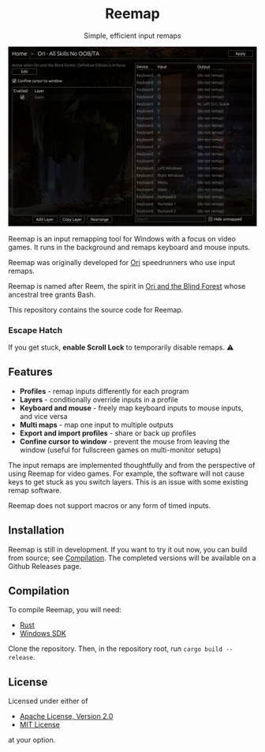 <div align="center">

# Reemap

Simple, efficient input remaps

![reemap screenshot](resource/example.png)

</div>


Reemap is an input remapping tool for Windows with a focus on video games. It runs in the background
and remaps keyboard and mouse inputs.

Reemap was originally developed for [Ori] speedrunners who use input remaps.

Reemap is named after Reem, the spirit in [Ori and the Blind Forest][Ori] whose ancestral
tree grants Bash.

This repository contains the source code for Reemap.

### Escape Hatch

If you get stuck, **enable Scroll Lock** to temporarily disable remaps. ⚠️

## Features

- **Profiles** - remap inputs differently for each program
- **Layers** - conditionally override inputs in a profile
- **Keyboard and mouse** - freely map keyboard inputs to mouse inputs, and vice versa
- **Multi maps** - map one input to multiple outputs
- **Export and import profiles** - share or back up profiles
- **Confine cursor to window** - prevent the mouse from leaving the window (useful for fullscreen
games on multi-monitor setups)

The input remaps are implemented thoughtfully and from the perspective of using Reemap for video games.
For example, the software will not cause keys to get stuck as you switch layers. This is an issue
with some existing remap software.

Reemap does not support macros or any form of timed inputs.

## Installation

Reemap is still in development. If you want to try it out now, you can build from source; see
[Compilation](#compilation). The completed versions will be available on a Github Releases page.

## Compilation

To compile Reemap, you will need:
- [Rust]
- [Windows SDK]

Clone the repository. Then, in the repository root, run `cargo build --release`.

## License

Licensed under either of

- [Apache License, Version 2.0](LICENSE-APACHE)
- [MIT License](LICENSE-MIT)

at your option.

[Ori]: https://www.orithegame.com/
[Rust]: https://www.rust-lang.org/
[Windows SDK]: https://developer.microsoft.com/en-us/windows/downloads/windows-sdk/
